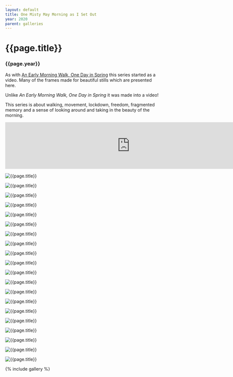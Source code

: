 ```yaml
---
layout: default
title: One Misty May Morning as I Set Out
year: 2020
parent: galleries
---
```


# {{page.title}}

### {{page.year}}

As with [An Early Morning Walk, One Day in Spring](../an-early-morning-walk-one-day-in-spring/) this series started as a video. Many of the frames made for beautiful stills which are presented here. 

Unlike *An Early Morning Walk, One Day in Spring* it was made into a video!

This series is about walking, movement, lockdown, freedom, fragmented memory and a sense of looking around and taking in the beauty of the morning.

<iframe title="vimeo-player" src="https://player.vimeo.com/video/449190135?h=6b89ebaf1e" width="800" frameborder="0" allowfullscreen>
</iframe>

![{{page.title}}](one-misty-may-morning-as-i-set-out-01.webp "{{page.title}}")

![{{page.title}}](one-misty-may-morning-as-i-set-out-02.webp "{{page.title}}")

![{{page.title}}](one-misty-may-morning-as-i-set-out-03.webp "{{page.title}}")

![{{page.title}}](one-misty-may-morning-as-i-set-out-05.webp "{{page.title}}")

![{{page.title}}](one-misty-may-morning-as-i-set-out-06.webp "{{page.title}}")

![{{page.title}}](one-misty-may-morning-as-i-set-out-07.webp "{{page.title}}")

![{{page.title}}](one-misty-may-morning-as-i-set-out-08.webp "{{page.title}}")

![{{page.title}}](one-misty-may-morning-as-i-set-out-09.webp "{{page.title}}")

![{{page.title}}](one-misty-may-morning-as-i-set-out-10.webp "{{page.title}}")

![{{page.title}}](one-misty-may-morning-as-i-set-out-11.webp "{{page.title}}")

![{{page.title}}](one-misty-may-morning-as-i-set-out-12.webp "{{page.title}}")

![{{page.title}}](one-misty-may-morning-as-i-set-out-13.webp "{{page.title}}")

![{{page.title}}](one-misty-may-morning-as-i-set-out-14.webp "{{page.title}}")

![{{page.title}}](one-misty-may-morning-as-i-set-out-15.webp "{{page.title}}")

![{{page.title}}](one-misty-may-morning-as-i-set-out-16.webp "{{page.title}}")

![{{page.title}}](one-misty-may-morning-as-i-set-out-17.webp "{{page.title}}")

![{{page.title}}](one-misty-may-morning-as-i-set-out-18.webp "{{page.title}}")

![{{page.title}}](one-misty-may-morning-as-i-set-out-19.webp "{{page.title}}")

![{{page.title}}](one-misty-may-morning-as-i-set-out-20.webp "{{page.title}}")

![{{page.title}}](one-misty-may-morning-as-i-set-out-21.webp "{{page.title}}")


{% include gallery %}